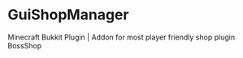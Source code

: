 GuiShopManager
==============

Minecraft Bukkit Plugin | Addon for most player friendly shop plugin BossShop
